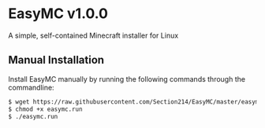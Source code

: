 # EasyMC v1.0.0

A simple, self-contained Minecraft installer for Linux

## Manual Installation ##

Install EasyMC manually by running the following commands through the commandline:

```bash
$ wget https://raw.githubusercontent.com/Section214/EasyMC/master/easymc.run
$ chmod +x easymc.run
$ ./easymc.run
```
